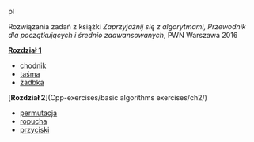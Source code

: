 
pl

Rozwiązania zadań z książki 
*Zaprzyjaźnij się z algorytmami, Przewodnik dla początkujących i  średnio zaawansowanych*, 
PWN Warszawa 2016

[**Rozdział 1**](https://github.com/adrhh/Cpp-exercises/tree/master/basic%20algorithms%20exercises/ch1)

- [chodnik](https://github.com/adrhh/Cpp-exercises/tree/master/basic%20algorithms%20exercises/ch1/chodnik)
- [taśma](https://github.com/adrhh/Cpp-exercises/tree/master/basic%20algorithms%20exercises/ch1/tasma)
- [żadbka](https://github.com/adrhh/Cpp-exercises/tree/master/basic%20algorithms%20exercises/ch1/zabka)


[**Rozdział 2**](Cpp-exercises/basic algorithms exercises/ch2/)
- [permutacja](https://github.com/adrhh/Cpp-exercises/tree/master/basic%20algorithms%20exercises/ch2/permu)
- [ropucha](https://github.com/adrhh/Cpp-exercises/tree/master/basic%20algorithms%20exercises/ch2/ropucha)
- [przyciski](https://github.com/adrhh/Cpp-exercises/tree/master/basic%20algorithms%20exercises/ch2/przyciski)

